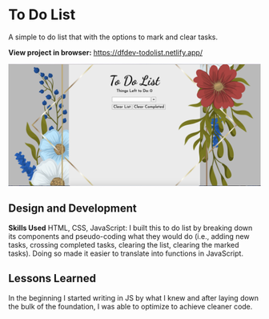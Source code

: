 # To Do List
A simple to do list that with the options to mark and clear tasks.

**View project in browser:** https://dfdev-todolist.netlify.app/

![alt tag](ss.png)

## Design and Development
**Skills Used** HTML, CSS, JavaScript:
I built this to do list by breaking down its components and pseudo-coding what they would do (i.e., adding new tasks, crossing completed tasks, clearing the list, clearing the marked tasks). Doing so made it easier to translate into functions in JavaScript.

## Lessons Learned
In the beginning I started writing in JS by what I knew and after laying down the bulk of the foundation, I was able to optimize to achieve cleaner code. 
